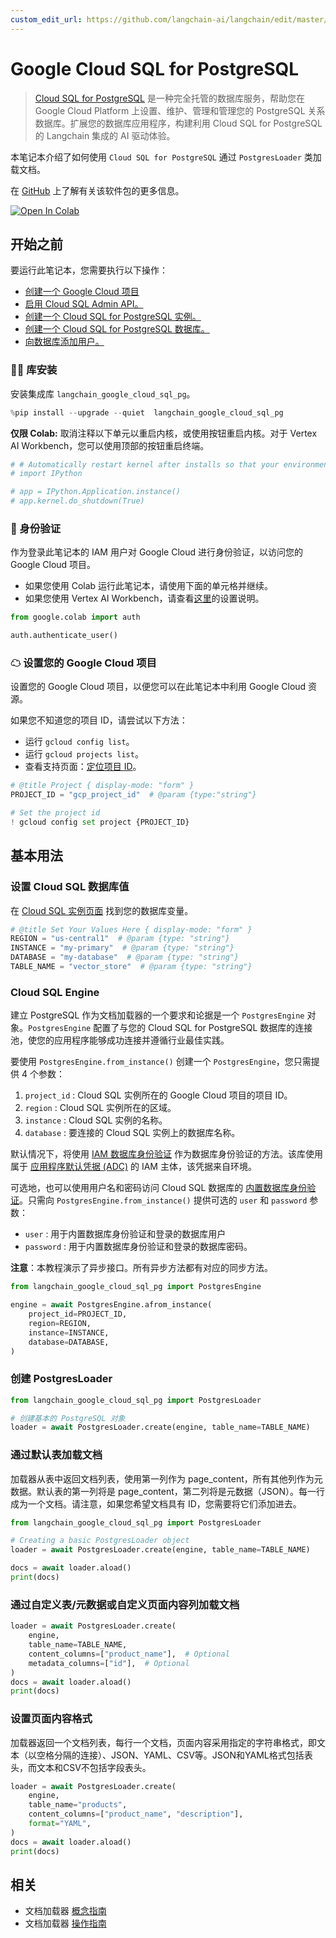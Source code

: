 ```yaml
---
custom_edit_url: https://github.com/langchain-ai/langchain/edit/master/docs/docs/integrations/document_loaders/google_cloud_sql_pg.ipynb
---
```


# Google Cloud SQL for PostgreSQL

> [Cloud SQL for PostgreSQL](https://cloud.google.com/sql/docs/postgres) 是一种完全托管的数据库服务，帮助您在 Google Cloud Platform 上设置、维护、管理和管理您的 PostgreSQL 关系数据库。扩展您的数据库应用程序，构建利用 Cloud SQL for PostgreSQL 的 Langchain 集成的 AI 驱动体验。

本笔记本介绍了如何使用 `Cloud SQL for PostgreSQL` 通过 `PostgresLoader` 类加载文档。

在 [GitHub](https://github.com/googleapis/langchain-google-cloud-sql-pg-python/) 上了解有关该软件包的更多信息。

[![Open In Colab](https://colab.research.google.com/assets/colab-badge.svg)](https://colab.research.google.com/github/googleapis/langchain-google-cloud-sql-pg-python/blob/main/docs/document_loader.ipynb)

## 开始之前

要运行此笔记本，您需要执行以下操作：

 * [创建一个 Google Cloud 项目](https://developers.google.com/workspace/guides/create-project)
 * [启用 Cloud SQL Admin API。](https://console.cloud.google.com/marketplace/product/google/sqladmin.googleapis.com)
 * [创建一个 Cloud SQL for PostgreSQL 实例。](https://cloud.google.com/sql/docs/postgres/create-instance)
 * [创建一个 Cloud SQL for PostgreSQL 数据库。](https://cloud.google.com/sql/docs/postgres/create-manage-databases)
 * [向数据库添加用户。](https://cloud.google.com/sql/docs/postgres/create-manage-users)

### 🦜🔗 库安装
安装集成库 `langchain_google_cloud_sql_pg`。

```python
%pip install --upgrade --quiet  langchain_google_cloud_sql_pg
```

**仅限 Colab:** 取消注释以下单元以重启内核，或使用按钮重启内核。对于 Vertex AI Workbench，您可以使用顶部的按钮重启终端。

```python
# # Automatically restart kernel after installs so that your environment can access the new packages
# import IPython

# app = IPython.Application.instance()
# app.kernel.do_shutdown(True)
```

### 🔐 身份验证
作为登录此笔记本的 IAM 用户对 Google Cloud 进行身份验证，以访问您的 Google Cloud 项目。

* 如果您使用 Colab 运行此笔记本，请使用下面的单元格并继续。
* 如果您使用 Vertex AI Workbench，请查看[这里](https://github.com/GoogleCloudPlatform/generative-ai/tree/main/setup-env)的设置说明。


```python
from google.colab import auth

auth.authenticate_user()
```

### ☁ 设置您的 Google Cloud 项目
设置您的 Google Cloud 项目，以便您可以在此笔记本中利用 Google Cloud 资源。

如果您不知道您的项目 ID，请尝试以下方法：

* 运行 `gcloud config list`。
* 运行 `gcloud projects list`。
* 查看支持页面：[定位项目 ID](https://support.google.com/googleapi/answer/7014113)。

```python
# @title Project { display-mode: "form" }
PROJECT_ID = "gcp_project_id"  # @param {type:"string"}

# Set the project id
! gcloud config set project {PROJECT_ID}
```

## 基本用法

### 设置 Cloud SQL 数据库值
在 [Cloud SQL 实例页面](https://console.cloud.google.com/sql/instances) 找到您的数据库变量。

```python
# @title Set Your Values Here { display-mode: "form" }
REGION = "us-central1"  # @param {type: "string"}
INSTANCE = "my-primary"  # @param {type: "string"}
DATABASE = "my-database"  # @param {type: "string"}
TABLE_NAME = "vector_store"  # @param {type: "string"}
```

### Cloud SQL Engine

建立 PostgreSQL 作为文档加载器的一个要求和论据是一个 `PostgresEngine` 对象。`PostgresEngine` 配置了与您的 Cloud SQL for PostgreSQL 数据库的连接池，使您的应用程序能够成功连接并遵循行业最佳实践。

要使用 `PostgresEngine.from_instance()` 创建一个 `PostgresEngine`，您只需提供 4 个参数：

1. `project_id` : Cloud SQL 实例所在的 Google Cloud 项目的项目 ID。
1. `region` : Cloud SQL 实例所在的区域。
1. `instance` : Cloud SQL 实例的名称。
1. `database` : 要连接的 Cloud SQL 实例上的数据库名称。

默认情况下，将使用 [IAM 数据库身份验证](https://cloud.google.com/sql/docs/postgres/iam-authentication) 作为数据库身份验证的方法。该库使用属于 [应用程序默认凭据 (ADC)](https://cloud.google.com/docs/authentication/application-default-credentials) 的 IAM 主体，该凭据来自环境。

可选地，也可以使用用户名和密码访问 Cloud SQL 数据库的 [内置数据库身份验证](https://cloud.google.com/sql/docs/postgres/users)。只需向 `PostgresEngine.from_instance()` 提供可选的 `user` 和 `password` 参数：

* `user` : 用于内置数据库身份验证和登录的数据库用户
* `password` : 用于内置数据库身份验证和登录的数据库密码。

**注意**：本教程演示了异步接口。所有异步方法都有对应的同步方法。

```python
from langchain_google_cloud_sql_pg import PostgresEngine

engine = await PostgresEngine.afrom_instance(
    project_id=PROJECT_ID,
    region=REGION,
    instance=INSTANCE,
    database=DATABASE,
)
```

### 创建 PostgresLoader


```python
from langchain_google_cloud_sql_pg import PostgresLoader

# 创建基本的 PostgreSQL 对象
loader = await PostgresLoader.create(engine, table_name=TABLE_NAME)
```

### 通过默认表加载文档
加载器从表中返回文档列表，使用第一列作为 page_content，所有其他列作为元数据。默认表的第一列将是 page_content，第二列将是元数据（JSON）。每一行成为一个文档。请注意，如果您希望文档具有 ID，您需要将它们添加进去。

```python
from langchain_google_cloud_sql_pg import PostgresLoader

# Creating a basic PostgresLoader object
loader = await PostgresLoader.create(engine, table_name=TABLE_NAME)

docs = await loader.aload()
print(docs)
```

### 通过自定义表/元数据或自定义页面内容列加载文档


```python
loader = await PostgresLoader.create(
    engine,
    table_name=TABLE_NAME,
    content_columns=["product_name"],  # Optional
    metadata_columns=["id"],  # Optional
)
docs = await loader.aload()
print(docs)
```

### 设置页面内容格式
加载器返回一个文档列表，每行一个文档，页面内容采用指定的字符串格式，即文本（以空格分隔的连接）、JSON、YAML、CSV等。JSON和YAML格式包括表头，而文本和CSV不包括字段表头。

```python
loader = await PostgresLoader.create(
    engine,
    table_name="products",
    content_columns=["product_name", "description"],
    format="YAML",
)
docs = await loader.aload()
print(docs)
```

## 相关

- 文档加载器 [概念指南](/docs/concepts/#document-loaders)
- 文档加载器 [操作指南](/docs/how_to/#document-loaders)